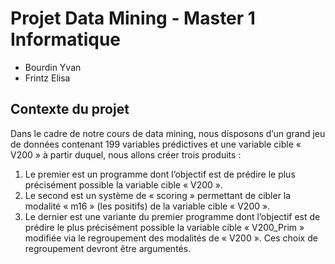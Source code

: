 # Projet Data Mining - Master 1 Informatique 
* Bourdin Yvan
* Frintz Elisa

## Contexte du projet
Dans le cadre de notre cours de data mining, nous disposons d’un grand jeu de données contenant 199 variables prédictives et une variable cible « V200 » à partir duquel, nous allons créer trois produits :
1. Le premier est un programme dont l’objectif est de prédire le plus précisément possible la variable cible « V200 ».
2. Le second est un système de « scoring » permettant de cibler la modalité « m16 » (les positifs) de la variable cible « V200 ».
3. Le dernier est une variante du premier programme dont l’objectif est de prédire le plus précisément possible la variable cible « V200_Prim » modifiée via le
regroupement des modalités de « V200 ». Ces choix de regroupement devront être argumentés.

